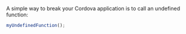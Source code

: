 A simple way to break your Cordova application is to call an undefined function:

```js
myUndefinedFunction();
```
